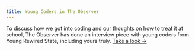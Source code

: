 ```yaml
---
title: Young Coders in The Observer
---
```

To discuss how we got into coding and our thoughts on how to treat it at school, The Observer has done an interview piece with young coders from Young Rewired State, including yours truly. [Take a look &rarr;](http://www.guardian.co.uk/education/2012/mar/31/young-coders-ideas-for-change)
<!--more-->

